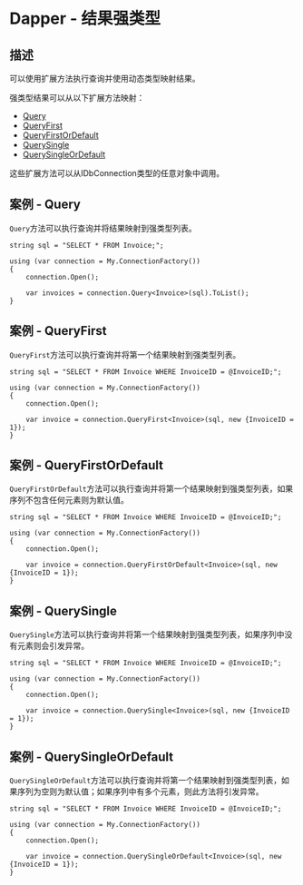 # Dapper - 结果强类型

## 描述
可以使用扩展方法执行查询并使用动态类型映射结果。

强类型结果可以从以下扩展方法映射：

- [Query](#query)
- [QueryFirst](#query-first)
- [QueryFirstOrDefault](#query-first-or-default)
- [QuerySingle](#query-single)
- [QuerySingleOrDefault](#query-single-or-default)

这些扩展方法可以从IDbConnection类型的任意对象中调用。

<h2 id="query">案例 - Query</h2>

`Query`方法可以执行查询并将结果映射到强类型列表。
```
string sql = "SELECT * FROM Invoice;";

using (var connection = My.ConnectionFactory())
{
    connection.Open();

    var invoices = connection.Query<Invoice>(sql).ToList();
}
```

<h2 id="query-first">案例 - QueryFirst</h2>

`QueryFirst`方法可以执行查询并将第一个结果映射到强类型列表。
```
string sql = "SELECT * FROM Invoice WHERE InvoiceID = @InvoiceID;";

using (var connection = My.ConnectionFactory())
{
    connection.Open();

    var invoice = connection.QueryFirst<Invoice>(sql, new {InvoiceID = 1});
}
```

<h2 id="query-first-or-default">案例 - QueryFirstOrDefault</h2>

`QueryFirstOrDefault`方法可以执行查询并将第一个结果映射到强类型列表，如果序列不包含任何元素则为默认值。
```
string sql = "SELECT * FROM Invoice WHERE InvoiceID = @InvoiceID;";

using (var connection = My.ConnectionFactory())
{
    connection.Open();

    var invoice = connection.QueryFirstOrDefault<Invoice>(sql, new {InvoiceID = 1});
}
```

<h2 id="query-single">案例 - QuerySingle</h2>

`QuerySingle`方法可以执行查询并将第一个结果映射到强类型列表，如果序列中没有元素则会引发异常。
```
string sql = "SELECT * FROM Invoice WHERE InvoiceID = @InvoiceID;";

using (var connection = My.ConnectionFactory())
{
    connection.Open();

    var invoice = connection.QuerySingle<Invoice>(sql, new {InvoiceID = 1});
}
```

<h2 id="query-single-or-default">案例 - QuerySingleOrDefault</h2>

`QuerySingleOrDefault`方法可以执行查询并将第一个结果映射到强类型列表，如果序列为空则为默认值；如果序列中有多个元素，则此方法将引发异常。
```
string sql = "SELECT * FROM Invoice WHERE InvoiceID = @InvoiceID;";

using (var connection = My.ConnectionFactory())
{
    connection.Open();

    var invoice = connection.QuerySingleOrDefault<Invoice>(sql, new {InvoiceID = 1});
}
```